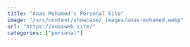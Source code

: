 ```yaml
---
title: "Anas Mohamed's Personal Site"
image: "/src/content/showcase/_images/anas-mohamed.webp"
url: "https://anasweb.site/"
categories: ["personal"]
---
```

